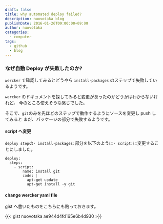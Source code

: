 ```yaml
---
draft: false
title: why automated deploy failed?
description: nuovotaka blog
publishDate: 2016-01-26T09:00:00+09:00
author: nuovotaka
categories:
  - computer
tags:
  - github
  - blog
---
```


### なぜ自動 Deploy が失敗したのか?

`wercker` で確認してみるとどうやら `install-packages` のステップで失敗しているようです。

`wercker` のドキュメントを探してみると変更があったのかどうかはわからないけれど。
今のところ使えそうな感じでした。

そこで、`git`のみを先ほどのステップで動作するようにソースを変更し push してみると
まだ、パッケージの部分で失敗するようです。

#### script へ変更

`deploy step`の`- install-packages:`部分を以下のように`- script:`に変更することにしました。

```
deploy:
  steps:
    - script:
        name: install git
        code: |
          apt-get update
          apt-get install -y git
```

#### change wercker yaml file

gist へ書いたものをこちらにも貼っておきます。

{{< gist nuovotaka ae944d4fd165e6b4d930 >}}
